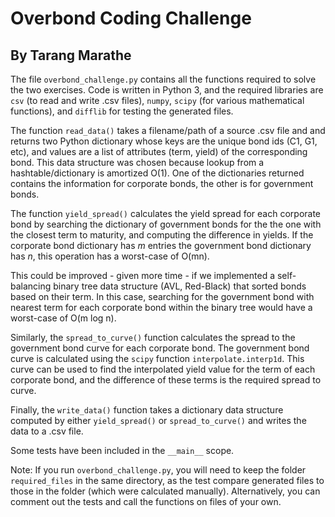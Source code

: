 # Overbond Coding Challenge
## By Tarang Marathe

The file `overbond_challenge.py` contains all the functions required to solve the two exercises. Code is written in Python 3, and the required libraries are `csv` (to read and write .csv files), `numpy`, `scipy` (for various mathematical functions), and `difflib` for testing the generated files.

The function `read_data()` takes a filename/path of a source .csv file and and returns two Python dictionary whose keys are the unique bond ids (C1, G1, etc), and values are a list of attributes (term, yield) of the corresponding bond. This data structure was chosen because lookup from a hashtable/dictionary is amortized O(1). One of the dictionaries returned contains the information for corporate bonds, the other is for government bonds.

The function `yield_spread()` calculates the yield spread for each corporate bond by searching the dictionary of government bonds for the the one with the closest term to maturity, and computing the difference in yields. If the corporate bond dictionary has *m* entries the government bond dictionary has *n*, this operation has a worst-case of O(mn).

This could be improved - given more time - if we implemented a self-balancing binary tree data structure (AVL, Red-Black) that sorted bonds based on their term. In this case, searching for the government bond with nearest term for each corporate bond within the binary tree would have a worst-case of O(m log n). 

Similarly, the `spread_to_curve()` function calculates the spread to the government bond curve for each corporate bond. The government bond curve is calculated using the `scipy` function `interpolate.interp1d`. This curve can be used to find the interpolated yield value for the term of each corporate bond, and the difference of these terms is the required spread to curve.

Finally, the `write_data()` function takes a dictionary data structure computed by either `yield_spread()` or `spread_to_curve()` and writes the data to a .csv file.

Some tests have been included in the `__main__` scope. 

Note: If you run `overbond_challenge.py`, you will need to keep the folder `required_files` in the same directory, as the test compare generated files to those in the folder (which were calculated manually). Alternatively, you can comment out the tests and call the functions on files of your own.